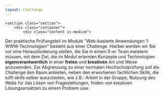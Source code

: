 ```yaml
--- 
layout: challenge 
--- 
```

    <section class="section">
	    <div class="container">
		    <div class="content is-medium">
Der praktische Prüfungsteil im Module "Web-basierte Anwendungen 1: WWW-Technologien" besteht aus einer Challenge. Hierbei werden wir Sie vor eine Herausforderung stellen, die Sie in einem 5-er Team meistern müssen, mit dem Ziel, die im Modul erlernten Konzepte und Technologien **eigenverantwortlich** in einer **freien** und **kreativen** Art und Weise anzuwenden. Zur Abgrenzung zu einer normalen Hochschulprüfung soll die Challenge den Raum anbieten, neben den erworbenen fachlichen Skills, die soft-skills selber auszutesten, wie z.B.: Arbeit in der Gruppe, Nutzung des Webs für das Lösen von Fragestellungen, finden von kreativen Lösungsansätzen zu einem Problem usw.
		    </div>
	    </div>
    </section>